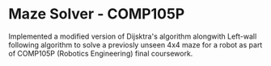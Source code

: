 # Maze Solver - COMP105P

Implemented a modified version of Dijsktra's algorithm alongwith Left-wall following algorithm to solve a previosly unseen 4x4 maze for a robot as part of COMP105P (Robotics Engineering) final coursework.
